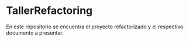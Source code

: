 # TallerRefactoring
En este repositorio se encuentra el proyecto refactorizado y el respectivo documento a presentar.
